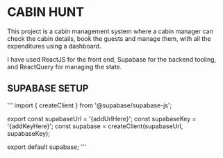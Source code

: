 # CABIN HUNT

This project is a cabin management system where a cabin manager can check the cabin details, book the guests and manage them, with all the expenditures using a dashboard.

I have used ReactJS for the front end, Supabase for the backend tooling, and ReactQuery for managing the state.

## SUPABASE SETUP

''' import { createClient } from '@supabase/supabase-js';

export const supabaseUrl = '{addUrlHere}';
const supabaseKey =
'{addKeyHere}';
const supabase = createClient(supabaseUrl, supabaseKey);

export default supabase;
'''
